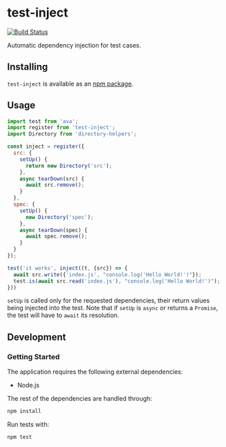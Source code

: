 # test-inject
[![Build Status](https://travis-ci.org/vinsonchuong/test-inject.svg?branch=master)](https://travis-ci.org/vinsonchuong/test-inject)

Automatic dependency injection for test cases.

## Installing
`test-inject` is available as an
[npm package](https://www.npmjs.com/package/test-inject).

## Usage
```js
import test from 'ava';
import register from 'test-inject';
import Directory from 'directory-helpers';

const inject = register({
  src: {
    setUp() {
      return new Directory('src');
    },
    async tearDown(src) {
      await src.remove();
    }
  },
  spec: {
    setUp() {
      new Directory('spec');
    },
    async tearDown(spec) {
      await spec.remove();
    }
  }
});

test('it works', inject((t, {src}) => {
  await src.write({'index.js', "console.log('Hello World!')"});
  test.is(await src.read('index.js'), "console.log('Hello World!')");
}))
```

`setUp` is called only for the requested dependencies, their return values
being injected into the test. Note that if `setUp` is `async` or returns a
`Promise`, the test will have to `await` its resolution.

## Development
### Getting Started
The application requires the following external dependencies:
* Node.js

The rest of the dependencies are handled through:
```bash
npm install
```

Run tests with:
```bash
npm test
```
